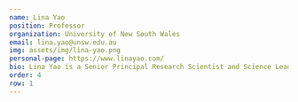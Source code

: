 ```yaml
---
name: Lina Yao
position: Professor
organization: University of New South Wales
email: lina.yao@unsw.edu.au
img: assets/img/lina-yao.png
personal-page: https://www.linayao.com/
bio: Lina Yao is a Senior Principal Research Scientist and Science Lead at CSIRO's Data61, with adjunct and honorary professorships at UNSW, Macquarie University, and UTS. A Senior Member of ACM and IEEE, she serves as Associate Editor for top journals including ACM TOSN, TORS, TALLIP, and IEEE TAI. As leader of the Data Dynamics Lab, her research focuses on generalizable and explainable data mining and machine learning, with broad applications in recommender systems, computer vision, and healthcare informatics. She also served as Workshop Co-Chair for CIKM 2023.
order: 4
row: 1
---
```

